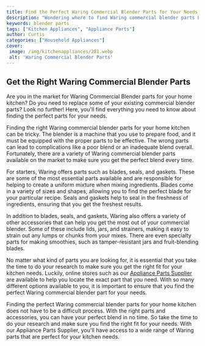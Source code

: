 ```yaml
---
title: Find the Perfect Waring Commercial Blender Parts for Your Needs
description: "Wondering where to find Waring commercial blender parts Learn what to look for and discover reliable suppliers you can trust - explore the ultimate resource for all your Waring blender needs"
keywords: blender parts
tags: ["Kitchen Appliances", "Appliance Parts"]
author: Curtis
categories: ["Household Appliances"]
cover: 
 image: /img/kitchenappliances/281.webp
 alt: 'Waring Commercial Blender Parts'
---
```

## Get the Right Waring Commercial Blender Parts

Are you in the market for Waring Commercial Blender parts for your home kitchen? Do you need to replace some of your existing commercial blender parts? Look no further! Here, you'll find everything you need to know about finding the perfect parts for your needs.

Finding the right Waring commercial blender parts for your home kitchen can be tricky. The blender is a machine that you use to prepare food, and it must be equipped with the proper parts to be effective. The wrong parts can lead to complications like a poor blend or an inadequate blend overall. Fortunately, there are a variety of Waring commercial blender parts available on the market to make sure you get the perfect blend every time.

For starters, Waring offers parts such as blades, seals, and gaskets. These are some of the most essential parts available and are responsible for helping to create a uniform mixture when mixing ingredients. Blades come in a variety of sizes and shapes, allowing you to find the perfect blade for your particular recipe. Seals and gaskets help to seal in the freshness of ingredients, ensuring that you get the freshest results.

In addition to blades, seals, and gaskets, Waring also offers a variety of other accessories that can help you get the most out of your commercial blender. Some of these include lids, jars, and strainers, making it easy to strain out any lumps or chunks from your mixes. There are even specialty parts for making smoothies, such as tamper-resistant jars and fruit-blending blades.

No matter what kind of parts you are looking for, it is essential that you take the time to do your research to make sure you get the right fit for your kitchen needs. Luckily, online stores such as our [Appliance Parts Supplier](pages/appliance-parts-suppliers/) are available to help you locate the exact part that you need. With so many different options available to you, it is important to ensure that you find the perfect Waring commercial blender part for your needs.

Finding the perfect Waring commercial blender parts for your home kitchen does not have to be a difficult process. With the right parts and accessories, you can have your perfect blend in no time. So take the time to do your research and make sure you find the right fit for your needs. With our Appliance Parts Supplier, you'll have access to a wide range of Waring parts that are perfect for your kitchen needs.

